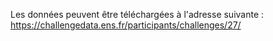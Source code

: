 Les données peuvent être téléchargées à l'adresse suivante : 
https://challengedata.ens.fr/participants/challenges/27/